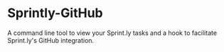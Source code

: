 Sprintly-GitHub
===============

A command line tool to view your Sprint.ly tasks and a hook to facilitate Sprint.ly's GitHub integration.